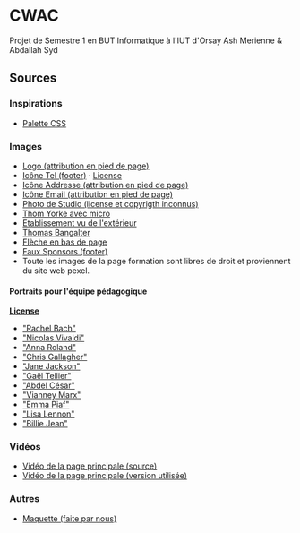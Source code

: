 # CWAC
Projet de Semestre 1 en BUT Informatique à l'IUT d'Orsay
Ash Merienne & Abdallah Syd

## Sources

### Inspirations
- [Palette CSS](https://palettes.shecodes.io/palettes/201#palette)

### Images
- [Logo (attribution en pied de page)](https://www.vecteezy.com/vector-art/6559143-music-note-logo-vector-template)
- [Icône Tel (footer)](https://www.iconfinder.com/icons/1608790/phone_icon) · [License](http://scripts.sil.org/cms/scripts/page.php?site_id=nrsi&id=OFL)
- [Icône Addresse (attribution en pied de page)](https://www.flaticon.com/fr/icone-gratuite/place_450016)
- [Icône Email (attribution en pied de page)](https://www.flaticon.com/fr/icone-gratuite/enveloppe_222294)
- [Photo de Studio (license et copyrigth inconnus)](https://www.davout.com/les-studios/un-home-studio-peut-il-suffire-pour-creer-de-la-musique/)
- [Thom Yorke avec micro](https://uproxx.com/indie/radiohead-thom-yorke-5-17-peaky-blinders/)
- [Etablissement vu de l'extérieur](https://fr.wikipedia.org/wiki/Conservatoire_%C3%A0_rayonnement_r%C3%A9gional_de_Strasbourg)
- [Thomas Bangalter](https://www.elle.fr/Loisirs/Musique/News/Que-vaut-le-premier-single-de-l-album-solo-de-Thomas-Bangalter-ancien-membre-des-Daft-Punk-4093414)
- [Flèche en bas de page](https://uxwing.com/round-arrow-top-icon/)
- [Faux Sponsors (footer)](https://image.shutterstock.com/image-photo/image-260nw-760151383.jpg)
- Toute les images de la page formation sont libres de droit et proviennent du site web pexel.

#### Portraits pour l'équipe pédagogique
**[License](https://unsplash.com/fr/licence)**

- ["Rachel Bach"](https://unsplash.com/fr/photos/donna-che-indossa-una-camicia-nera-a-girocollo-3TLl_97HNJo)
- ["Nicolas Vivaldi"](https://unsplash.com/fr/photos/camicia-da-uomo-grigia-e-nera-ILip77SbmOE)
- ["Anna Roland"](https://unsplash.com/fr/photos/donna-che-fissa-direttamente-la-fotocamera-vicino-al-muro-rosa-bqe0J0b26RQ)
- ["Chris Gallagher"](https://unsplash.com/fr/photos/homme-debout-pres-du-balcon-5aGUyCW_PJw)
- ["Jane Jackson"](https://unsplash.com/fr/photos/homme-debout-pres-du-balcon-5aGUyCW_PJw)
- ["Gaël Tellier"](https://unsplash.com/fr/photos/uomo-che-indossa-il-ritratto-superiore-di-henley-7YVZYZeITc8)
- ["Abdel César"](https://unsplash.com/fr/photos/uomo-che-indossa-una-camicia-nera-aoEwuEH7YAs)
- ["Vianney Marx"](https://unsplash.com/fr/photos/scala-di-grigi-delluomo-che-indossa-occhiali-cdksyTqEXzo)
- ["Emma Piaf"](https://unsplash.com/fr/photos/foto-in-scala-di-grigi-di-donna-che-indossa-collana-e-top-0fN7Fxv1eWA)
- ["Lisa Lennon"](https://unsplash.com/fr/photos/donna-in-camicia-bianca-e-rossa-vp9mRauo68c)
- ["Billie Jean"](https://unsplash.com/fr/photos/femme-en-chemise-grise-a-manches-longues-XYY5KE1NH84)


### Vidéos
- [Vidéo de la page principale (source)](https://www.pexels.com/video/advanced-equipment-used-in-a-home-studio-5657831/)
- [Vidéo de la page principale (version utilisée)](https://streamable.com/psox4u)

### Autres
- [Maquette (faite par nous)](https://docs.google.com/presentation/d/1-viJzDL1bbXHDRZTLmz1l017Vd1IVW78IU5Zzea7ccU/edit?usp=sharing)
